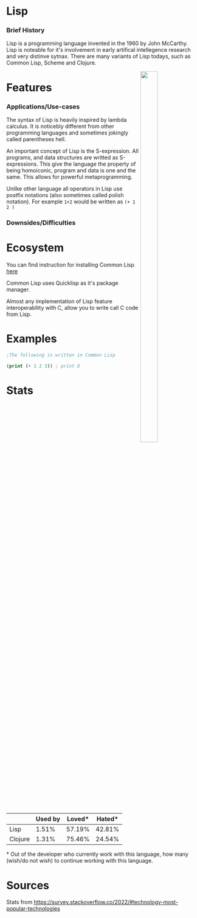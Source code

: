 #  Lisp
### Brief History
Lisp is a programming language invented in the 1960 by John McCarthy. Lisp is noteable for it's involvement in early artifical intellegence research and very distinve sytnax. There are many variants of Lisp todays, such as Common Lisp, Scheme and Clojure.

<img style="float: right; width:30%; height:50%; object-fit:contain;" src="https://upload.wikimedia.org/wikipedia/commons/4/48/Lisp_logo.svg">

# Features
### Applications/Use-cases
The syntax of Lisp is heavily inspired by lambda calculus. It is noticebly different from other
programming languages and sometimes jokingly called parentheses hell.

An important concept of Lisp is the S-expression. All programs, and data structures are writted as S-expressions.
This give the language the property of being homoiconic, program and data is one and the same. This allows for powerful 
metaprogramming.

Unlike other language all operators in Lisp use postfix notations (also sometimes called polish notation).
For example `1+2` would be written as `(+ 1 2 )`

### Downsides/Difficulties

# Ecosystem

You can find instruction for installing Common Lisp [here](https://lisp-lang.org/learn/getting-started/)

Common Lisp uses Quicklisp as it's package manager.

Almost any implementation of Lisp feature interoperabllity with C, allow you to write call C code from Lisp.
# Examples

```lisp
;The following is written in Common Lisp

(print (+ 1 2 3)) ; print 6
```

# Stats

|           | Used by | Loved*| Hated*|
|-----------| ------- |--     | --    |
| Lisp      | 1.51%    | 57.19% | 42.81% |
| Clojure   | 1.31%    | 75.46% | 24.54% |

\* Out of the developer who currently work with this language, how many (wish/do not wish) to continue working with this language. 

# Sources
Stats from https://survey.stackoverflow.co/2022/#technology-most-popular-technologies

